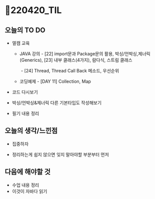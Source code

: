 # 📝220420_TIL



## 오늘의 TO DO

- 멀캠 교육
  
  - JAVA 강의 - [22] import문과 Package문의 활용, 박싱/언박싱,제너릭(Generics), [23] 내부 클래스(4가지), 람다식, 스트림 클래스
  
    ​				  - [24] Thread, Thread Call Back 메소드, 우선순위
  
  - 코딩예제 - [DAY 11] Collection, Map
  
- 코드 다시보기

- 박싱/언박싱&제너릭 다른 기본타입도 작성해보기

- 필기 내용 정리
  
  

## 오늘의 생각/느낀점

- 집중하자

- 정리하는게 쉽지 않으면 잊지 말아야할 부분부터 먼저

  

## 다음에 해야할 것

- 수업 내용 정리
- 이것이 자바다 읽기